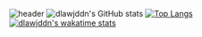 ![header](https://capsule-render.vercel.app/api?type=transparent&color=auto&height=300&section=header&text=dlawjddn&fontSize=90)
![dlawjddn's GitHub stats](https://github-readme-stats.vercel.app/api?username=dlawjddn&show_icons=true&theme=tokyonight)
[![Top Langs](https://github-readme-stats.vercel.app/api/top-langs/?username=dlawjddn&layout=compact&theme=dracula)](https://github.com/dlawjddn)
[![dlawjddn's wakatime stats](https://github-readme-stats.vercel.app/api/wakatime?username=dlawjddn)](https://github.com/dlawjddn)

